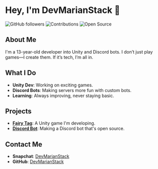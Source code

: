 # Hey, I'm DevMarianStack 💫

![GitHub followers](https://img.shields.io/github/followers/DevMarianStack?style=social)
![Contributions](https://img.shields.io/github/commit-activity/y/DevMarianStack?color=blue)
![Open Source](https://img.shields.io/badge/Open%20Source-Yes-brightgreen)

## About Me
I'm a 13-year-old developer into Unity and Discord bots. I don’t just play games—I create them. If it’s tech, I’m all in.

## What I Do
- **Unity Dev**: Working on exciting games.
- **Discord Bots**: Making servers more fun with custom bots.
- **Learning**: Always improving, never staying basic.

## Projects
- **[Fairy Tag](#)**: A Unity game I'm developing.
- **[Discord Bot](#)**: Making a Discord bot that's open source.

## Contact Me
- **Snapchat**: [DevMarianStack](https://snapchat.com/t/sPZDXApN)
- **GitHub**: [DevMarianStack](https://github.com/DevMarianStack)
